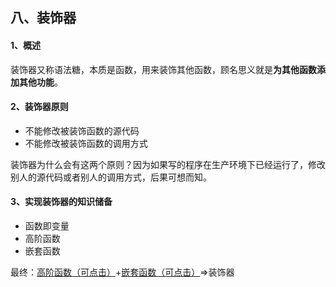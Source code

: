 ## 八、装饰器

#### 1、概述

装饰器又称语法糖，本质是函数，用来装饰其他函数，顾名思义就是**为其他函数添加其他功能**。

#### 2、装饰器原则

- 不能修改被装饰函数的源代码
- 不能修改被装饰函数的调用方式

装饰器为什么会有这两个原则？因为如果写的程序在生产环境下已经运行了，修改别人的源代码或者别人的调用方式，后果可想而知。

#### 3、实现装饰器的知识储备

- 函数即变量
- 高阶函数
- 嵌套函数

最终：[高阶函数（可点击）](http://www.cnblogs.com/szk5043/articles/8183445.html)+[嵌套函数（可点击）](http://www.cnblogs.com/szk5043/articles/8258487.html)=>装饰器